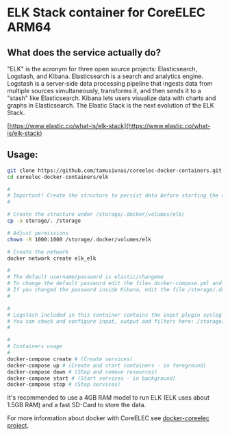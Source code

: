 # ELK Stack container for CoreELEC ARM64

## What does the service actually do?

"ELK" is the acronym for three open source projects: Elasticsearch, Logstash, and Kibana. Elasticsearch is a search and analytics engine. Logstash is a server‑side data processing pipeline that ingests data from multiple sources simultaneously, transforms it, and then sends it to a "stash" like Elasticsearch. Kibana lets users visualize data with charts and graphs in Elasticsearch.
The Elastic Stack is the next evolution of the ELK Stack.

[https://www.elastic.co/what-is/elk-stack](https://www.elastic.co/what-is/elk-stack)

## Usage:

```bash
git clone https://github.com/tamusiunas/coreelec-docker-containers.git
cd coreelec-docker-containers/elk

#
# Important! Create the structure to persist data before starting the containers.
#

# Create the structure under /storage/.docker/volumes/elk/
cp -a storage/. /storage

# Adjust permissions
chown -R 1000:1000 /storage/.docker/volumes/elk

# Create the network
docker network create elk_elk

#
# The default username/password is elastic/changeme
# To change the default password edit the files docker-compose.yml and /storage/.docker/volumes/elk/logstash/pipelines/pipeline_1.conf
# If you changed the password inside Kibana, edit the file /storage/.docker/volumes/elk/logstash/pipelines/pipeline_1.conf and update it
#

#
# Logstash included in this container contains the input plugin syslog configured on port 5140 (container) and mapped to 514 (host).
# You can check and configure input, output and filters here: /storage/.docker/volumes/elk/logstash/pipelines/pipeline_1.conf
#

#
# Containers usage
#
docker-compose create # (Create services)
docker-compose up # (Create and start containers - in foreground)
docker-compose down # (Stop and remove resources)
docker-compose start # (Start services - in background)
docker-compose stop # (Stop services)

```

It's recommended to use a 4GB RAM model to run ELK (ELK uses about 1.5GB RAM) and a fast SD-Card to store the data. 

For more information about docker with CoreELEC see [docker-coreelec project](https://github.com/tamusiunas/docker-coreelec).